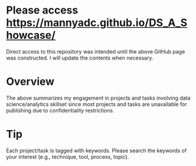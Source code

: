 # Please access https://mannyadc.github.io/DS_A_Showcase/
Direct access to this repository was intended until the above GitHub page was constructed. I will update the contents when necessary.

# Overview
The above summarizes my engagement in projects and tasks involving data science/analytics skillset since most projects and tasks are unavailable for publishing due to confidentiality restrictions.

# Tip
Each project/task is tagged with keywords. Please search the keywords of your interest (e.g., technique, tool, process, topic).
